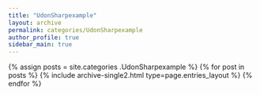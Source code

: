 ```yaml
---
title: "UdonSharpexample"
layout: archive
permalink: categories/UdonSharpexample
author_profile: true
sidebar_main: true
---
```


{% assign posts = site.categories .UdonSharpexample %}
{% for post in posts %} {% include archive-single2.html type=page.entries_layout %} {% endfor %}